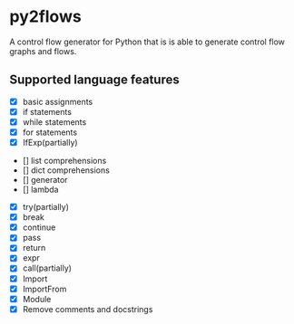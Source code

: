 # py2flows

A control flow generator for Python that is is able to generate control flow graphs and flows.

## Supported language features

- [x] basic assignments
- [x] if statements
- [x] while statements
- [x] for statements
- [x] IfExp(partially)
- [] list comprehensions
- [] dict comprehensions
- [] generator
- [] lambda
- [x] try(partially)
- [x] break
- [x] continue
- [x] pass
- [x] return
- [x] expr
- [x] call(partially)
- [x] Import
- [x] ImportFrom
- [x] Module
- [x] Remove comments and docstrings